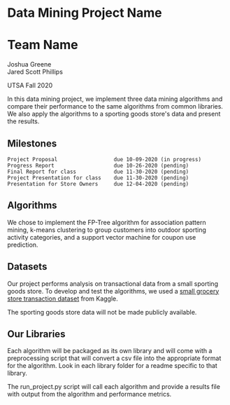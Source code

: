 # Data Mining Project Name
# Team Name

Joshua Greene  
Jared Scott Phillips

UTSA Fall 2020

In this data mining project, we implement three data mining algorithms and compare their performance to the same algorithms from common libraries.  We also apply the algorithms to a sporting goods store's data and present the results.

## Milestones

```  
Project Proposal                  due 10-09-2020 (in progress)  
Progress Report                   due 10-26-2020 (pending)  
Final Report for class            due 11-30-2020 (pending)  
Project Presentation for class    due 11-30-2020 (pending)  
Presentation for Store Owners     due 12-04-2020 (pending)  
```

## Algorithms

We chose to implement the FP-Tree algorithm for association pattern mining, k-means clustering to group customers into outdoor sporting activity categories, and a support vector machine for coupon use prediction.

## Datasets

Our project performs analysis on transactional data from a small sporting goods store.  To develop and test the algorithms, we used a [small grocery store transaction dataset](https://www.kaggle.com/heeraldedhia/groceries-dataset) from Kaggle.  

The sporting goods store data will not be made publicly available.

## Our Libraries

Each algorithm will be packaged as its own library and will come with a preprocessing script that will convert a csv file into the appropriate format for the algorithm.  Look in each library folder for a readme specific to that library.

The run_project.py script will call each algorithm and provide a results file with output from the algorithm and performance metrics.
